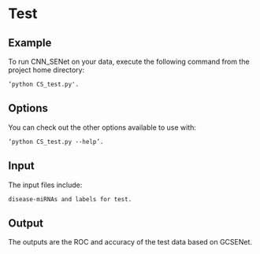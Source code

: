 ﻿# Test

## Example
To run CNN_SENet on your data, execute the following command from the project home directory:

	‘python CS_test.py'.

## Options
You can check out the other options available to use with:

	‘python CS_test.py --help’.

## Input
The input files include:

	disease-miRNAs and labels for test.

## Output

The outputs are the ROC and accuracy of the test data based on GCSENet.






